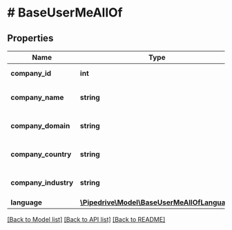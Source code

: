 # # BaseUserMeAllOf

## Properties

Name | Type | Description | Notes
------------ | ------------- | ------------- | -------------
**company_id** | **int** | The user company ID | [optional]
**company_name** | **string** | The user company name | [optional]
**company_domain** | **string** | The user company domain | [optional]
**company_country** | **string** | The user company country | [optional]
**company_industry** | **string** | The user company industry | [optional]
**language** | [**\Pipedrive\Model\BaseUserMeAllOfLanguage**](BaseUserMeAllOfLanguage.md) |  | [optional]

[[Back to Model list]](../../README.md#models) [[Back to API list]](../../README.md#endpoints) [[Back to README]](../../README.md)
